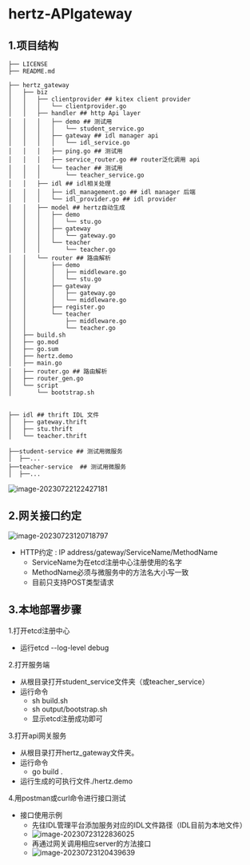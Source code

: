 # hertz-APIgateway

## 1.项目结构

```shell
├── LICENSE
├── README.md

├── hertz_gateway
│   ├── biz
│   │   ├── clientprovider ## kitex client provider
│   │   │   └── clientprovider.go
│   │   ├── handler ## http Api layer
│   │   │   ├── demo ## 测试用
│   │   │   │   └── student_service.go
│   │   │   ├── gateway ## idl manager api
│   │   │   │   └── idl_service.go
│   │   │   ├── ping.go ## 测试用
│   │   │   ├── service_router.go ## router泛化调用 api
│   │   │   └── teacher ## 测试用
│   │   │       └── teacher_service.go
│   │   ├── idl ## idl相关处理
│   │   │   ├── idl_management.go ## idl manager 后端
│   │   │   └── idl_provider.go ## idl provider
│   │   ├── model ## hertz自动生成
│   │   │   ├── demo
│   │   │   │   └── stu.go
│   │   │   ├── gateway
│   │   │   │   └── gateway.go
│   │   │   └── teacher
│   │   │       └── teacher.go
│   │   └── router ## 路由解析
│   │       ├── demo
│   │       │   ├── middleware.go
│   │       │   └── stu.go
│   │       ├── gateway
│   │       │   ├── gateway.go
│   │       │   └── middleware.go
│   │       ├── register.go
│   │       └── teacher
│   │           ├── middleware.go
│   │           └── teacher.go
│   ├── build.sh
│   ├── go.mod
│   ├── go.sum
│   ├── hertz.demo
│   ├── main.go
│   ├── router.go ## 路由解析
│   ├── router_gen.go
│   └── script
│       └── bootstrap.sh


├── idl ## thrift IDL 文件
│   ├── gateway.thrift
│   ├── stu.thrift
│   └── teacher.thrift

├──student-service ## 测试用微服务
│  ├──...
├──teacher-service  ## 测试用微服务
│  ├──...
```

![image-20230722122427181](https://lar-blog.oss-cn-nanjing.aliyuncs.com/picGo_img/AppData/Roaming/Typora/typora-user-images/image-20230722122427181.png)

## 2.网关接口约定

![image-20230723120718797](https://lar-blog.oss-cn-nanjing.aliyuncs.com/picGo_img/AppData/Roaming/Typora/typora-user-images/image-20230723120718797.png)

* HTTP约定 : IP address/gateway/ServiceName/MethodName
  * ServiceName为在etcd注册中心注册使用的名字
  * MethodName必须与微服务中的方法名大小写一致
  * 目前只支持POST类型请求

## 3.本地部署步骤

1.打开etcd注册中心

* 运行etcd --log-level debug

2.打开服务端	

* 从根目录打开student_service文件夹（或teacher_service）
* 运行命令
  * sh build.sh
  * sh output/bootstrap.sh
  * 显示etcd注册成功即可

3.打开api网关服务

* 从根目录打开hertz_gateway文件夹。
* 运行命令
  * go build .
* 运行生成的可执行文件./hertz.demo

4.用postman或curl命令进行接口测试

* 接口使用示例
  * 先往IDL管理平台添加服务对应的IDL文件路径（IDL目前为本地文件）
  * ![image-20230723122836025](https://lar-blog.oss-cn-nanjing.aliyuncs.com/picGo_img/AppData/Roaming/Typora/typora-user-images/image-20230723122836025.png)
  * 再通过网关调用相应server的方法接口
  * ![image-20230723120439639](https://lar-blog.oss-cn-nanjing.aliyuncs.com/picGo_img/AppData/Roaming/Typora/typora-user-images/image-20230723120439639.png)